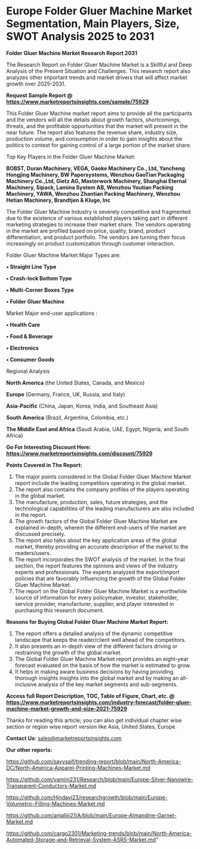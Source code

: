 # Europe Folder Gluer Machine Market Segmentation, Main Players, Size, SWOT Analysis 2025 to 2031

<strong>Folder Gluer Machine Market Research Report 2031</strong>

The Research Report on Folder Gluer Machine Market is a Skillful and Deep Analysis of the Present Situation and Challenges. This research report also analyzes other important trends and market drivers that will affect market growth over 2025-2031.

<strong>Request Sample Report @ <a href=https://www.marketreportsinsights.com/sample/75929>https://www.marketreportsinsights.com/sample/75929</a></strong>

This Folder Gluer Machine market report aims to provide all the participants and the vendors will all the details about growth factors, shortcomings, threats, and the profitable opportunities that the market will present in the near future. The report also features the revenue share, industry size, production volume, and consumption in order to gain insights about the politics to contest for gaining control of a large portion of the market share.

Top Key Players in the Folder Gluer Machine Market:

<strong>BOBST, Duran Machinery, VEGA, Gaoke Machinery Co., Ltd, Yancheng Hongjing Machinery, BW Papersystems, Wenzhou GaoTian Packaging Machinery Co.,Ltd, Gietz AG, Masterwork Machinery, Shanghai Eternal Machinery, Sipack, Lamina System AB, Wenzhou Youtian Packing Machinery, YAWA, Wenzhou Zhantian Packing Machinery, Wenzhou Hetian Machinery, Brandtjen & Kluge, Inc</strong>

The Folder Gluer Machine Industry is severely competitive and fragmented due to the existence of various established players taking part in different marketing strategies to increase their market share. The vendors operating in the market are profiled based on price, quality, brand, product differentiation, and product portfolio. The vendors are turning their focus increasingly on product customization through customer interaction.

Folder Gluer Machine Market Major Types are:

<strong>• Straight Line Type

• Crash-lock Bottom Type

• Multi-Corner Boxes Type

• Folder Gluer Machine</strong>

Market Major end-user applications :

<strong>• Health Care

• Food & Beverage

• Electronics

• Consumer Goods</strong>

Regional Analysis

</u><strong><b>North America</b></strong> (the United States, Canada, and Mexico)

<strong><b>Europe </b></strong>(Germany, France, UK, Russia, and Italy)

<strong><b>Asia-Pacific</b></strong> (China, Japan, Korea, India, and Southeast Asia)

<strong><b>South America</b></strong> (Brazil, Argentina, Colombia, etc.)

<strong><b>The Middle East and Africa</b></strong> (Saudi Arabia, UAE, Egypt, Nigeria, and South Africa)

<strong>Go For Interesting Discount Here: <a href=https://www.marketreportsinsights.com/discount/75929>https://www.marketreportsinsights.com/discount/75929</a></strong>

<strong>Points Covered in The Report:</strong>
<ol>
  <li>The major points considered in the Global Folder Gluer Machine Market report include the leading competitors operating in the global market.</li>
  <li>The report also contains the company profiles of the players operating in the global market.</li>
  <li>The manufacture, production, sales, future strategies, and the technological capabilities of the leading manufacturers are also included in the report.</li>
  <li>The growth factors of the Global Folder Gluer Machine Market are explained in-depth, wherein the different end-users of the market are discussed precisely.</li>
  <li>The report also talks about the key application areas of the global market, thereby providing an accurate description of the market to the readers/users.</li>
  <li>The report incorporates the SWOT analysis of the market. In the final section, the report features the opinions and views of the industry experts and professionals. The experts analyzed the export/import policies that are favorably influencing the growth of the Global Folder Gluer Machine Market.</li>
  <li>The report on the Global Folder Gluer Machine Market is a worthwhile source of information for every policymaker, investor, stakeholder, service provider, manufacturer, supplier, and player interested in purchasing this research document.</li>
</ol>
<strong>Reasons for Buying Global Folder Gluer Machine Market Report:</strong>

<ol>
  <li>The report offers a detailed analysis of the dynamic competitive landscape that keeps the reader/client well ahead of the competitors.</li>
  <li>It also presents an in-depth view of the different factors driving or restraining the growth of the global market.</li>
  <li>The Global Folder Gluer Machine Market report provides an eight-year forecast evaluated on the basis of how the market is estimated to grow.</li>
  <li>It helps in making aware business decisions by having providing thorough insights insights into the global market and by making an all-inclusive analysis of the key market segments and sub-segments.</li>
</ol>
<strong>Access full Report Description, TOC, Table of Figure, Chart, etc. @ <a href=https://www.marketreportsinsights.com/industry-forecast/folder-gluer-machine-market-growth-and-size-2021-75929>https://www.marketreportsinsights.com/industry-forecast/folder-gluer-machine-market-growth-and-size-2021-75929</a></strong>


Thanks for reading this article; you can also get individual chapter wise section or region wise report version like Asia, United States, Europe.

<strong>Contact Us:</strong>
sales@marketreportsinsights.com

<strong>Our other reports:</strong>

<a href=https://github.com/sayysaif/trending-report/blob/main/North-America-DC/North-America-Apparel-Printing-Machines-Market.md>https://github.com/sayysaif/trending-report/blob/main/North-America-DC/North-America-Apparel-Printing-Machines-Market.md</a>

<a href=https://github.com/yamini231/Research/blob/main/Europe-Silver-Nanowire-Transparent-Conductors-Market.md>https://github.com/yamini231/Research/blob/main/Europe-Silver-Nanowire-Transparent-Conductors-Market.md</a>

<a href=https://github.com/Hindavi23/researchgrowth/blob/main/Europe-Volumetric-Filling-Machines-Market.md>https://github.com/Hindavi23/researchgrowth/blob/main/Europe-Volumetric-Filling-Machines-Market.md</a>

<a href=https://github.com/anjaliiii21/A/blob/main/Europe-Almandine-Garnet-Market.md>https://github.com/anjaliiii21/A/blob/main/Europe-Almandine-Garnet-Market.md</a>

<a href=https://github.com/cargo2301/Marketing-trends/blob/main/North-America-Automated-Storage-and-Retrieval-System-ASRS-Market.md>https://github.com/cargo2301/Marketing-trends/blob/main/North-America-Automated-Storage-and-Retrieval-System-ASRS-Market.md</a>"
